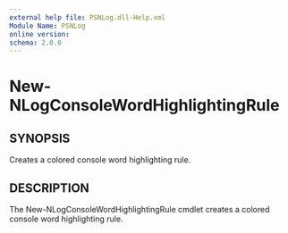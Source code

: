 ```yaml
---
external help file: PSNLog.dll-Help.xml
Module Name: PSNLog
online version:
schema: 2.0.0
---
```


# New-NLogConsoleWordHighlightingRule

## SYNOPSIS

Creates a colored console word highlighting rule.

## DESCRIPTION

The New-NLogConsoleWordHighlightingRule cmdlet creates a colored console word highlighting rule.